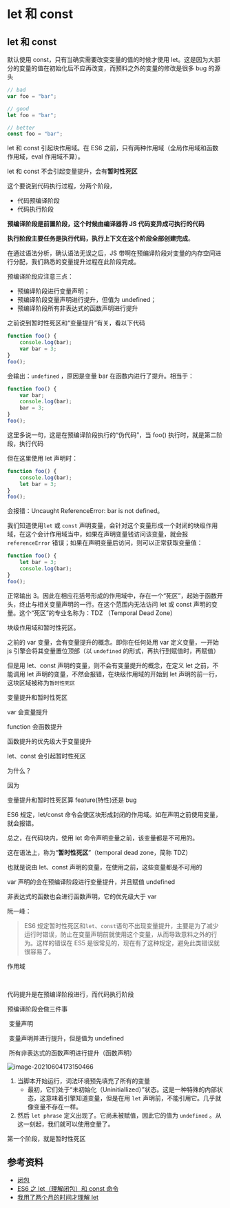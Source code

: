 # let 和 const

## let 和 const

默认使用 const，只有当确实需要改变变量的值的时候才使用 let。这是因为大部分的变量的值在初始化后不应再改变，而预料之外的变量的修改是很多 bug 的源头

```javascript
// bad
var foo = "bar";

// good
let foo = "bar";

// better
const foo = "bar";
```

let 和 const 引起块作用域。在 ES6 之前，只有两种作用域（全局作用域和函数作用域，eval 作用域不算）。

let 和 const 不会引起变量提升，会有**暂时性死区**

这个要说到代码执行过程，分两个阶段，

-   代码预编译阶段
-   代码执行阶段

**预编译阶段是前置阶段，这个时候由编译器将 JS 代码变异成可执行的代码**

**执行阶段主要任务是执行代码，执行上下文在这个阶段全部创建完成**。

在通过语法分析，确认语法无误之后，JS 带啊在预编译阶段对变量的内存空间进行分配，我们熟悉的变量提升过程在此阶段完成。

预编译阶段应注意三点：

-   预编译阶段进行变量声明；
-   预编译阶段变量声明进行提升，但值为 undefined；
-   预编译阶段所有非表达式的函数声明进行提升

之前说到暂时性死区和“变量提升”有关，看以下代码

```javascript
function foo() {
    console.log(bar);
    var bar = 3;
}
foo();
```

会输出：`undefined` ，原因是变量 bar 在函数内进行了提升。相当于：

```javascript
function foo() {
    var bar;
    console.log(bar);
    bar = 3;
}
foo();
```

这里多说一句，这是在预编译阶段执行的“伪代码”，当 foo() 执行时，就是第二阶段，执行代码

但在这里使用 let 声明时：

```javascript
function foo() {
    console.log(bar);
    let bar = 3;
}
foo();
```

会报错：Uncaught ReferenceError: bar is not defined。

我们知道使用`let` 或 `const` 声明变量，会针对这个变量形成一个封闭的块级作用域，在这个会计作用域当中，如果在声明变量钱访问该变量，就会报 `referenceError` 错误；如果在声明变量后访问，则可以正常获取变量值：

```javascript
function foo() {
    let bar = 3;
    console.log(bar);
}
foo();
```

正常输出 3。因此在相应花括号形成的作用域中，存在一个“死区”，起始于函数开头，终止与相关变量声明的一行。在这个范围内无法访问 let 或 const 声明的变量。这个“死区”的专业名称为：TDZ （Temporal Dead Zone）

块级作用域和暂时性死区。

之前的 var 变量，会有变量提升的概念。即你在任何处用 var 定义变量，一开始 js 引擎会将其变量置位顶部（以 `undefined` 的形式，再执行到赋值时，再赋值）

但是用 let、const 声明的变量，则不会有变量提升的概念，在定义 let 之前，不能调用 let 声明的变量，不然会报错，在块级作用域的开始到 let 声明的前一行，这块区域被称为`暂时性死区`

变量提升和暂时性死区

var 会变量提升

function 会函数提升

函数提升的优先级大于变量提升

let、const 会引起暂时性死区

为什么？

因为

变量提升和暂时性死区算 feature(特性)还是 bug

ES6 规定，let/const 命令会使区块形成封闭的作用域。如在声明之前使用变量，就会报错。

总之，在代码块内，使用 let 命令声明变量之前，该变量都是不可用的。

这在语法上，称为“**暂时性死区**”（temporal dead zone，简称 TDZ）

也就是说由 let、const 声明的变量，在使用之前，这些变量都是不可用的

var 声明的会在预编译阶段进行变量提升，并且赋值 undefined

非表达式的函数也会进行函数声明，它的优先级大于 var

阮一峰：

> ES6 规定暂时性死区和`let`、`const`语句不出现变量提升，主要是为了减少运行时错误，防止在变量声明前就使用这个变量，从而导致意料之外的行为。这样的错误在 ES5 是很常见的，现在有了这种规定，避免此类错误就很容易了。

作用域

​

代码提升是在预编译阶段进行，而代码执行阶段

预编译阶段会做三件事

​ 变量声明

​ 变量声明并进行提升，但是值为 undefined

​ 所有非表达式的函数声明进行提升（函数声明）

![image-20210604173150466](https://i.loli.net/2021/06/04/9uaTpg7C3l8XxNb.png)

1. 当脚本开始运行，词法环境预先填充了所有的变量
    - 最初，它们处于“未初始化（Uninitiallized）”状态。这是一种特殊的内部状态，这意味着引擎知道变量，但是在用 `let` 声明前，不能引用它。几乎就像变量不存在一样。
2. 然后 `let phrase` 定义出现了。它尚未被赋值，因此它的值为 `undefined` 。从这一刻起，我们就可以使用变量了。

第一个阶段，就是暂时性死区

## 参考资料

-   [闭包](https://zh.javascript.info/closure)
-   [ES6 之 let（理解闭包）和 const 命令](https://www.cnblogs.com/zhuzhenwei918/p/6131345.html)
-   [我用了两个月的时间才理解 let](https://zhuanlan.zhihu.com/p/28140450)
